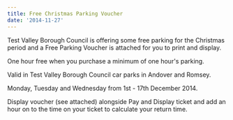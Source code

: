 ```yaml
---
title: Free Christmas Parking Voucher
date: '2014-11-27'
---
```

Test Valley Borough Council is offering some free parking for the Christmas period and a Free Parking Voucher is attached for you to print and display.

One hour free when you purchase a minimum of one hour's parking.

Valid in Test Valley Borough Council car parks in Andover and Romsey.

Monday, Tuesday and Wednesday from 1st - 17th December 2014.

Display voucher (see attached) alongside Pay and Display ticket and add an hour on to the time on your ticket to calculate your return time.

